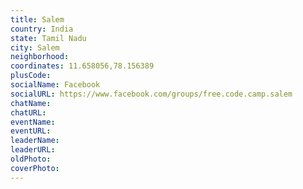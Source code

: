 ```yaml
---
title: Salem
country: India
state: Tamil Nadu
city: Salem
neighborhood: 
coordinates: 11.658056,78.156389
plusCode:
socialName: Facebook
socialURL: https://www.facebook.com/groups/free.code.camp.salem
chatName:
chatURL:
eventName:
eventURL:
leaderName:
leaderURL:
oldPhoto: 
coverPhoto:
---
```


